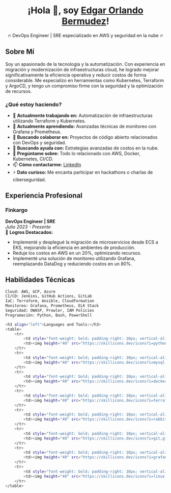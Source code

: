 <div align="center">
  <h1>¡Hola 👋, soy <a href="https://www.linkedin.com/in/edgarorlandobermudez/">Edgar Orlando Bermudez</a>!</h1>
  <p>🔥 DevOps Engineer | SRE especializado en AWS y seguridad en la nube 🔥</p>
</div>

## Sobre Mí
Soy un apasionado de la tecnología y la automatización. Con experiencia en migración y modernización de infraestructuras cloud, he logrado mejorar significativamente la eficiencia operativa y reducir costos de forma considerable. Me especializo en herramientas como Kubernetes, Terraform y ArgoCD, y tengo un compromiso firme con la seguridad y la optimización de recursos.

### ¿Qué estoy haciendo?
- 🔭 **Actualmente trabajando en:** Automatización de infraestructuras utilizando Terraform y Kubernetes.
- 🌱 **Actualmente aprendiendo:** Avanzadas técnicas de monitoreo con Grafana y Prometheus.
- 👯 **Buscando colaborar en:** Proyectos de código abierto relacionados con DevOps y seguridad.
- 🤔 **Buscando ayuda con:** Estrategias avanzadas de costos en la nube.
- 💬 **Pregúntame sobre:** Todo lo relacionado con AWS, Docker, Kubernetes, CI/CD.
- 📫 **Cómo contactarme:** [LinkedIn](https://www.linkedin.com/in/edgarorlandobermudez/)
- ⚡ **Dato curioso:** Me encanta participar en hackathons o charlas de ciberseguridad.

## Experiencia Profesional

### Finkargo
**DevOps Engineer | SRE**  
*Julio 2023 - Presente*  
🚀 **Logros Destacados:**
- Implementé y desplegué la migración de microservicios desde ECS a EKS, mejorando la eficiencia en ambientes de producción.
- Reduje los costos en AWS en un 20%, optimizando recursos.
- Implementé una solución de monitoreo utilizando Grafana, reemplazando DataDog y reduciendo costos en un 80%.

## Habilidades Técnicas
```bash
Cloud: AWS, GCP, Azure
CI/CD: Jenkins, GitHub Actions, GitLab
IaC: Terraform, Ansible, CloudFormation
Monitoreo: Grafana, Prometheus, ELK Stack
Seguridad: OWASP, Prowler, IAM Policies
Programación: Python, Bash, PowerShell

<h3 align="left">Languages and Tools:</h3>
<table>
    <tr>
        <td style="font-weight: bold; padding-right: 10px; vertical-align: center; border: none;">Backend:</td>
        <td><img height="40" src="https://skillicons.dev/icons?i=python,nodejs,nginx,fastapi,flask"/></td>
    </tr>
    <tr>
        <td style="font-weight: bold; padding-right: 10px; vertical-align: center; border: none;">Database:</td>
        <td><img height="40" src="https://skillicons.dev/icons?i=mysql,postgresql,mongodb"/></td>
    </tr>
    <tr>
        <td style="font-weight: bold; padding-right: 10px; vertical-align: center; border: none;">DevOps:</td>
        <td><img height="40" src="https://skillicons.dev/icons?i=docker,kubernetes,terraform,ansible,jenkins,githubactions"/></td>
    </tr>
    <tr>
        <td style="font-weight: bold; padding-right: 10px; vertical-align: center; border: none;">IaC (Infrastructure as Code):</td>
        <td><img height="40" src="https://skillicons.dev/icons?i=terraform,ansible"/></td>
    </tr>
    <tr>
        <td style="font-weight: bold; padding-right: 10px; vertical-align: center; border: none;">Middleware:</td>
        <td><img height="40" src="https://skillicons.dev/icons?i=rabbitmq,kafka,nginx"/></td>
    </tr>
    <tr>
        <td style="font-weight: bold; padding-right: 10px; vertical-align: center; border: none;">Version Control:</td>
        <td><img height="40" src="https://skillicons.dev/icons?i=git,github,gitlab,bitbucket"/></td>
    </tr>
    <tr>
        <td style="font-weight: bold; padding-right: 10px; vertical-align: center; border: none;">Other Tools:</td>
        <td><img height="40" src="https://skillicons.dev/icons?i=grafana,aws,gcp"/></td>
    </tr>
    <tr>
        <td style="font-weight: bold; padding-right: 10px; vertical-align: center; border: none;">Operating Systems:</td>
        <td><img height="40" src="https://skillicons.dev/icons?i=linux,ubuntu,debian"/></td>
    </tr>
</table>

